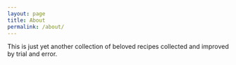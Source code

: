```yaml
---
layout: page
title: About
permalink: /about/
---
```


This is just yet another collection of beloved recipes collected and improved by trial and error.